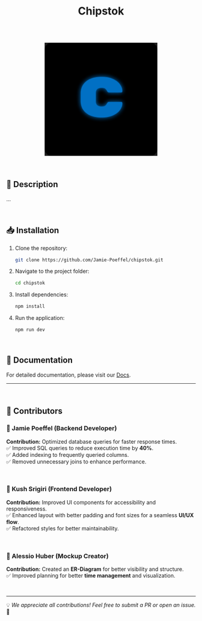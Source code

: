 <h1 align="center">Chipstok</h1>



<br>
<br>


<p align="center">
  <img src="./Chipstok/assets/Untitled.png" alt="Chipstok Logo" width="300">
</p>

<br>

## 🚀 Description

...

<br>

## 📥 Installation

1. Clone the repository:
   ```sh
   git clone https://github.com/Jamie-Poeffel/chipstok.git
   ```
2. Navigate to the project folder:
   ```sh
   cd chipstok
   ```
3. Install dependencies:
   ```sh
   npm install
   ```
4. Run the application:
   ```sh
   npm run dev
   ```

<br>

## 📖 Documentation

For detailed documentation, please visit our [Docs](docs).

---

<br>

## 👥 Contributors

### 🎯 Jamie Poeffel (Backend Developer)

**Contribution:** Optimized database queries for faster response times.  
✅ Improved SQL queries to reduce execution time by **40%**.  
✅ Added indexing to frequently queried columns.  
✅ Removed unnecessary joins to enhance performance.

<br>

### 🎨 Kush Srigiri (Frontend Developer)

**Contribution:** Improved UI components for accessibility and responsiveness.  
✅ Enhanced layout with better padding and font sizes for a seamless **UI/UX flow**.  
✅ Refactored styles for better maintainability.

<br>

### 📝 Alessio Huber (Mockup Creator)  

**Contribution:** Created an **ER-Diagram** for better visibility and structure.  
✅ Improved planning for better **time management** and visualization.

<br>

---

💡 *We appreciate all contributions! Feel free to submit a PR or open an issue.* 🎉
